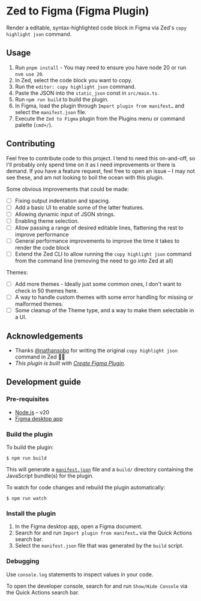 # Zed to Figma (Figma Plugin)

Render a editable, syntax-highlighted code block in Figma via Zed's `copy highlight json` command.

## Usage

1. Run `pnpm install` - You may need to ensure you have node 20 or run `nvm use 20`.
1. In Zed, select the code block you want to copy.
1. Run the `editor: copy highlight json` command.
1. Paste the JSON into the `static_json` const in `src/main.ts`.
1. Run `npm run build` to build the plugin.
1. In Figma, load the plugin through `Import plugin from manifest…` and select the `manifest.json` file.
1. Execute the `Zed to Figma` plugin from the Plugins menu or command palette (`cmd+/`).

## Contributing

Feel free to contribute code to this project. I tend to need this on-and-off, so I'll probably only spend time on it as I need improvements or there is demand. If you have a feature request, feel free to open an issue – I may not see these, and am not looking to boil the ocean with this plugin.

Some obvious improvements that could be made:

- [ ] Fixing output indentation and spacing.
- [ ] Add a basic UI to enable some of the latter features.
- [ ] Allowing dynamic input of JSON strings.
- [ ] Enabling theme selection.
- [ ] Allow passing a range of desired editable lines, flattening the rest to improve performance
- [ ] General performance improvements to improve the time it takes to render the code block
- [ ] Extend the Zed CLI to allow running the `copy highlight json` command from the command line (removing the need to go into Zed at all)

Themes:

- [ ] Add more themes - Ideally just some common ones, I don't want to check in 50 themes here.
- [ ] A way to handle custom themes with some error handling for missing or malformed themes.
- [ ] Some cleanup of the Theme type, and a way to make them selectable in a UI.

## Acknowledgements

- Thanks [@nathansobo](https://github.com/nathansobo) for writing the original `copy highlight json` command in Zed 🙏🏽
- _This plugin is built with [Create Figma Plugin](https://yuanqing.github.io/create-figma-plugin/)._

## Development guide

### Pre-requisites

- [Node.js](https://nodejs.org) – v20
- [Figma desktop app](https://figma.com/downloads/)

### Build the plugin

To build the plugin:

```
$ npm run build
```

This will generate a [`manifest.json`](https://figma.com/plugin-docs/manifest/) file and a `build/` directory containing the JavaScript bundle(s) for the plugin.

To watch for code changes and rebuild the plugin automatically:

```
$ npm run watch
```

### Install the plugin

1. In the Figma desktop app, open a Figma document.
2. Search for and run `Import plugin from manifest…` via the Quick Actions search bar.
3. Select the `manifest.json` file that was generated by the `build` script.

### Debugging

Use `console.log` statements to inspect values in your code.

To open the developer console, search for and run `Show/Hide Console` via the Quick Actions search bar.
